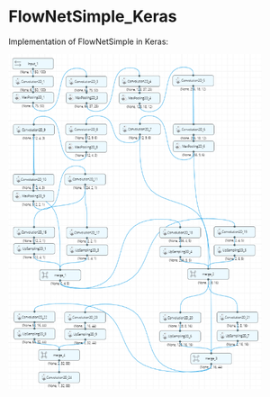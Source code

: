 # FlowNetSimple_Keras
Implementation of FlowNetSimple in Keras:


<img src="FlowNetSimple.png" alt="FlowNetSimple" class="inline" height="595" width="450"/>
